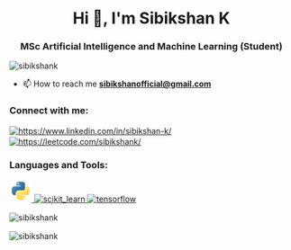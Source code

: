 <h1 align="center">Hi 👋, I'm Sibikshan K</h1>
<h3 align="center">MSc Artificial Intelligence and Machine Learning (Student)</h3>

<p align="left"> <img src="https://komarev.com/ghpvc/?username=sibikshank&label=Profile%20views&color=0e75b6&style=flat" alt="sibikshank" /> </p>

- 📫 How to reach me **sibikshanofficial@gmail.com**


<h3 align="left">Connect with me:</h3>
<p align="left">
<a href="https://linkedin.com/in/https://www.linkedin.com/in/sibikshan-k/" target="blank"><img align="center" src="https://raw.githubusercontent.com/rahuldkjain/github-profile-readme-generator/master/src/images/icons/Social/linked-in-alt.svg" alt="https://www.linkedin.com/in/sibikshan-k/" height="30" width="40" /></a>
<a href="https://www.leetcode.com/https://leetcode.com/sibikshank/" target="blank"><img align="center" src="https://raw.githubusercontent.com/rahuldkjain/github-profile-readme-generator/master/src/images/icons/Social/leet-code.svg" alt="https://leetcode.com/sibikshank/" height="30" width="40" /></a>
</p>

<h3 align="left">Languages and Tools:</h3>
<p align="left"> <a href="https://www.python.org" target="_blank" rel="noreferrer"> <img src="https://raw.githubusercontent.com/devicons/devicon/master/icons/python/python-original.svg" alt="python" width="40" height="40"/> </a> <a href="https://scikit-learn.org/" target="_blank" rel="noreferrer"> <img src="https://upload.wikimedia.org/wikipedia/commons/0/05/Scikit_learn_logo_small.svg" alt="scikit_learn" width="40" height="40"/> </a> <a href="https://www.tensorflow.org" target="_blank" rel="noreferrer"> <img src="https://www.vectorlogo.zone/logos/tensorflow/tensorflow-icon.svg" alt="tensorflow" width="40" height="40"/> </a> </p>

<p><img align="center" src="https://github-readme-stats.vercel.app/api/top-langs?username=sibikshank&show_icons=true&locale=en&layout=compact" alt="sibikshank" /></p>

<p><img align="center" src="https://github-readme-streak-stats.herokuapp.com/?user=sibikshank&" alt="sibikshank" /></p>
